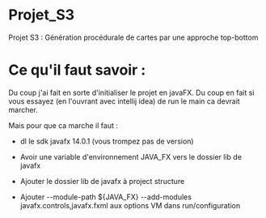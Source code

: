 # Projet_S3
Projet S3 : Génération procédurale de cartes par une approche top-bottom




# Ce qu'il faut savoir :

Du coup j'ai fait en sorte d'initialiser le projet en javaFX.
Du coup en fait si vous essayez (en l'ouvrant avec intellij idea) de run le main ca devrait marcher.

Mais pour que ca marche il faut :

 - dl le sdk javafx 14.0.1 (vous trompez pas de version)
 - Avoir une variable d'environnement JAVA_FX vers le dossier lib de javafx
 
 - Ajouter le dossier lib de javafx à project structure
 - Ajouter --module-path ${JAVA_FX} --add-modules javafx.controls,javafx.fxml aux options VM dans run/configuration
